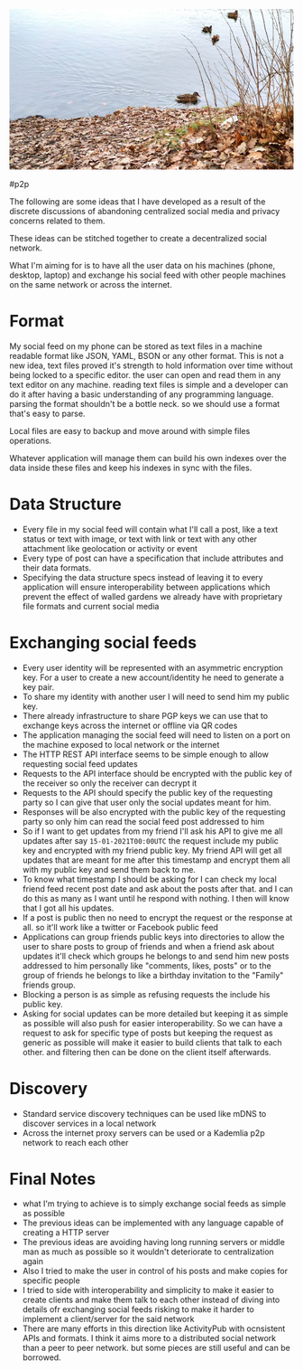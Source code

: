 ![](/public/IMG_20201227_115636.jpg)

#p2p

The following are some ideas that I have developed as a result of the discrete discussions of abandoning centralized social media and privacy concerns related to them.

These ideas can be stitched together to create a decentralized social network.

What I'm aiming for is to have all the user data on his machines (phone, desktop, laptop) and exchange his social feed with other people machines on the same network or across the internet.

# Format

My social feed on my phone can be stored as text files in a machine readable format like JSON, YAML, BSON or any other format. This is not a new idea, text files proved it's strength to hold information over time without being locked to a specific editor. the user can open and read them in any text editor on any machine. reading text files is simple and a developer can do it after having a basic understanding of any programming language. parsing the format shouldn't be a bottle neck. so we should use a format that's easy to parse.

Local files are easy to backup and move around with simple files operations.

Whatever application will manage them can build his own indexes over the data inside these files and keep his indexes in sync with the files.

# Data Structure

- Every file in my social feed will contain what I'll call a post, like a text status or text with image, or text with link or text with any other attachment like geolocation or activity or event
- Every type of post can have a specification that include attributes and their data formats.
- Specifying the data structure specs instead of leaving it to every application will ensure interoperability between applications which prevent the effect of walled gardens we already have with proprietary file formats and current social media

# Exchanging social feeds

- Every user identity will be represented with an asymmetric encryption key. For a user to create a new account/identity he need to generate a key pair.
- To share my identity with another user I will need to send him my public key.
- There already infrastructure to share PGP keys we can use that to exchange keys across the internet or offline via QR codes
- The application managing the social feed will need to listen on a port on the machine exposed to local network or the internet
- The HTTP REST API interface seems to be simple enough to allow requesting social feed updates
- Requests to the API interface should be encrypted with the public key of the receiver so only the receiver can decrypt it
- Requests to the API should specify the public key of the requesting party so I can give that user only the social updates meant for him.
- Responses will be also encrypted with the public key of the requesting party so only him can read the social feed post addressed to him
- So if I want to get updates from my friend I'll ask his API to give me all updates after say `15-01-2021T00:00UTC` the request include my public key and encrypted with my friend public key. My friend API will get all updates that are meant for me after this timestamp and encrypt them all with my public key and send them back to me.
- To know what timestamp I should be asking for I can check my local friend feed recent post date and ask about the posts after that. and I can do this as many as I want until he respond with nothing. I then will know that I got all his updates.
- If a post is public then no need to encrypt the request or the response at all. so it'll work like a twitter or Facebook public feed
- Applications can group friends public keys into directories to allow the user to share posts to group of friends and when a friend ask about updates it'll check which groups he belongs to and send him new posts addressed to him personally like "comments, likes, posts" or to the group of friends he belongs to like a birthday invitation to the "Family" friends group.
- Blocking a person is as simple as refusing requests the include his public key.
- Asking for social updates can be more detailed but keeping it as simple as possible will also push for easier interoperability. So we can have a request to ask for specific type of posts but keeping the request as generic as possible will make it easier to build clients that talk to each other. and filtering then can be done on the client itself afterwards.


# Discovery

- Standard service discovery techniques can be used like mDNS to discover services in a local network
- Across the internet proxy servers can be used or a Kademlia p2p network to reach each other

# Final Notes


- what I'm trying to achieve is to simply exchange social feeds as simple as possible
- The previous ideas can be implemented with any language capable of creating a HTTP server
- The previous ideas are avoiding having long running servers or middle man as much as possible so it wouldn't deteriorate to centralization again
- Also I tried to make the user in control of his posts and make copies for specific people
- I tried to side with interoperability and simplicity to make it easier to create clients and make them talk to each other instead of diving into details ofr exchanging social feeds risking to make it harder to implement a client/server for the said network
- There are many efforts in this direction like ActivityPub with ocnsistent APIs and formats. I think it aims more to a distributed social network than a peer to peer network. but some pieces are still useful and can be borrowed.
